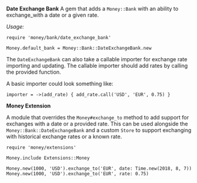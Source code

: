 **Date Exchange Bank**
A gem that adds a `Money::Bank` with an ability to exchange_with a date or a given rate.

*Usage:*

```
require 'money/bank/date_exchange_bank'

Money.default_bank = Money::Bank::DateExchangeBank.new
```

The `DateExchangeBank` can also take a callable importer for exchange rate importing and updating.
The callable importer should add rates by calling the provided function.

A basic importer could look something like:
```
importer = ->(add_rate) { add_rate.call('USD', 'EUR', 0.75) }
```

**Money Extension**

A module that overrides the `Money#exchange_to` method to add support for exchanges with a date or a provided rate.
This can be used alongside the `Money::Bank::DateExchangeBank` and a custom `Store` to support exchanging with historical exchange rates or a known rate.

```
require 'money/extensions'

Money.include Extensions::Money

Money.new(1000, 'USD').exchange_to('EUR', date: Time.new(2018, 8, 7))
Money.new(1000, 'USD').exchange_to('EUR', rate: 0.75)
```
